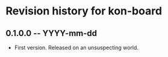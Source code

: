 # Revision history for kon-board

## 0.1.0.0  -- YYYY-mm-dd

* First version. Released on an unsuspecting world.
